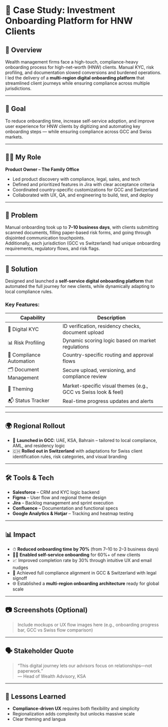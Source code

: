 # 💼 Case Study: Investment Onboarding Platform for HNW Clients

## 📌 Overview  
Wealth management firms face a high-touch, compliance-heavy onboarding process for high-net-worth (HNW) clients. Manual KYC, risk profiling, and documentation slowed conversions and burdened operations. I led the delivery of a **multi-region digital onboarding platform** that streamlined client journeys while ensuring compliance across multiple jurisdictions.

---

## 🎯 Goal  
To reduce onboarding time, increase self-service adoption, and improve user experience for HNW clients by digitizing and automating key onboarding steps — while ensuring compliance across GCC and Swiss markets.

---

## 👨‍💻 My Role  
**Product Owner – The Family Office**  
- Led product discovery with compliance, legal, sales, and tech  
- Defined and prioritized features in Jira with clear acceptance criteria  
- Coordinated country-specific customizations for GCC and Switzerland  
- Collaborated with UX, QA, and engineering to build, test, and deploy

---

## 🧩 Problem  
Manual onboarding took up to **7–10 business days**, with clients submitting scanned documents, filling paper-based risk forms, and going through disjointed communication touchpoints.  
Additionally, each jurisdiction (GCC vs Switzerland) had unique onboarding requirements, regulatory flows, and risk flags.

---

## 🚀 Solution  
Designed and launched a **self-service digital onboarding platform** that automated the full journey for new clients, while dynamically adapting to local compliance rules.

### Key Features:
| Capability | Description |
|------------|-------------|
| 📄 Digital KYC | ID verification, residency checks, document upload |
| 📊 Risk Profiling | Dynamic scoring logic based on market regulations |
| 🧾 Compliance Automation | Country-specific routing and approval flows |
| 🗂️ Document Management | Secure upload, versioning, and compliance review |
| 🎨 Theming | Market-specific visual themes (e.g., GCC vs Swiss look & feel) |
| 📬 Status Tracker | Real-time progress updates and alerts |

---

## 🌍 Regional Rollout  
- 🚀 **Launched in GCC**: UAE, KSA, Bahrain – tailored to local compliance, AML, and residency logic  
- 🇨🇭 **Rolled out in Switzerland** with adaptations for Swiss client identification rules, risk categories, and visual branding

---

## 🛠 Tools & Tech  
- **Salesforce** – CRM and KYC logic backend  
- **Figma** – User flow and regional theme design  
- **Jira** – Backlog management and sprint execution  
- **Confluence** – Documentation and functional specs  
- **Google Analytics & Hotjar** – Tracking and heatmap testing

---

## 📊 Impact  
- ⏱ **Reduced onboarding time by 70%** (from 7–10 to 2–3 business days)  
- 🙋‍♂️ **Enabled self-service onboarding** for 60%+ of new clients  
- 📈 Improved completion rate by 30% through intuitive UX and email nudges  
- 🔐 Achieved full compliance alignment in GCC & Switzerland with legal signoff  
- 🌐 Established a **multi-region onboarding architecture** ready for global scale

---

## 📷 Screenshots (Optional)  
> Include mockups or UX flow images here (e.g., onboarding progress bar, GCC vs Swiss flow comparison)

---

## 🗣 Stakeholder Quote  
> “This digital journey lets our advisors focus on relationships—not paperwork.”  
> — Head of Wealth Advisory, KSA

---

## 🧠 Lessons Learned  
- **Compliance-driven UX** requires both flexibility and simplicity  
- Regionalization adds complexity but unlocks massive scale  
- Clear theming and langua
